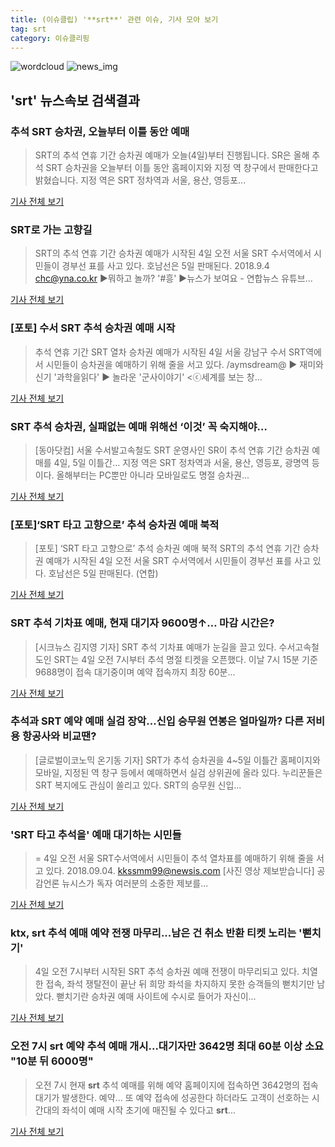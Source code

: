 ```yaml
---
title: (이슈클립) '**srt**' 관련 이슈, 기사 모아 보기
tag: srt
category: 이슈클리핑
---
```

![wordcloud](https://s3.ap-northeast-2.amazonaws.com/lyrics101-wordcloud/2018-09-04-1536027374.png)
![news_img](https://user-images.githubusercontent.com/42597476/44507050-1206f400-a6e4-11e8-8d98-7ffbfebb353f.png)
## **'**srt**'** 뉴스속보 검색결과
### 추석 SRT 승차권, 오늘부터 이틀 동안 예매

>SRT의 추석 연휴 기간 승차권 예매가 오늘(4일)부터 진행됩니다. SR은 올해 추석 SRT 승차권을 오늘부터 이틀 동안 홈페이지와 지정 역 창구에서 판매한다고 밝혔습니다. 지정 역은 SRT 정차역과 서울, 용산, 영등포...

<a href="http://www.ytn.co.kr/_ln/0102_201809040005014006" target="_blank">기사 전체 보기</a>

### SRT로 가는 고향길

>SRT의 추석 연휴 기간 승차권 예매가 시작된 4일 오전 서울 SRT 수서역에서 시민들이 경부선 표를 사고 있다. 호남선은 5일 판매된다. 2018.9.4 chc@yna.co.kr ▶뭐하고 놀까? '#흥' ▶뉴스가 보여요 - 연합뉴스 유튜브...

<a href="http://app.yonhapnews.co.kr/YNA/Basic/SNS/r.aspx?c=PYH20180904033500013&did=1196m" target="_blank">기사 전체 보기</a>

### [포토] 수서 SRT 추석 승차권 예매 시작

>추석 연휴 기간 SRT 열차 승차권 예매가 시작된 4일 서울 강남구 수서 SRT역에서 시민들이 승차권을 예매하기 위해 줄을 서고 있다. /aymsdream@ ▶ 재미와 신기 '과학을읽다' ▶ 놀라운 '군사이야기' <ⓒ세계를 보는 창...

<a href="http://view.asiae.co.kr/news/view.htm?idxno=2018090409351492864" target="_blank">기사 전체 보기</a>

### SRT 추석 승차권, 실패없는 예매 위해선 ‘이것’ 꼭 숙지해야…

>[동아닷컴] 서울 수서발고속철도 SRT 운영사인 SR이 추석 연휴 기간 승차권 예매를 4일, 5일 이틀간... 지정 역은 SRT 정차역과 서울, 용산, 영등포, 광명역 등이다. 올해부터는 PC뿐만 아니라 모바일로도 명절 승차권...

<a href="http://news.donga.com/3/all/20180904/91826146/2" target="_blank">기사 전체 보기</a>

### [포토]‘SRT 타고 고향으로’ 추석 승차권 예매 북적

>[포토] ‘SRT 타고 고향으로’ 추석 승차권 예매 북적 SRT의 추석 연휴 기간 승차권 예매가 시작된 4일 오전 서울 SRT 수서역에서 시민들이 경부선 표를 사고 있다. 호남선은 5일 판매된다. (연합)

<a href="http://www.viva100.com/main/view.php?key=20180904010001003" target="_blank">기사 전체 보기</a>

### SRT 추석 기차표 예매, 현재 대기자 9600명↑… 마감 시간은?

>[시크뉴스 김지영 기자] SRT 추석 기차표 예매가 눈길을 끌고 있다. 수서고속철도인 SRT는 4일 오전 7시부터 추석 명절 티켓을 오픈했다. 이날 7시 15분 기준 9688명이 접속 대기중이며 예약 접속까지 최장 60분...

<a href="http://chicnews.mk.co.kr/article.php?aid=1536012874209824018" target="_blank">기사 전체 보기</a>

### 추석과 SRT 예약 예매 실검 장악...신입 승무원 연봉은 얼마일까? 다른 저비용 항공사와 비교땐?

>[글로벌이코노믹 온기동 기자] SRT가 추석 승차권을 4~5일 이틀간 홈페이지와 모바일, 지정된 역 창구 등에서 예매하면서 실검 상위권에 올라 있다. 누리꾼들은 SRT 복지에도 관심이 쏠리고 있다. SRT의 승무원 신입...

<a href="http://www.g-enews.com/ko-kr/news/article/news_all/2018090407024726224e4869c120_1/article.html" target="_blank">기사 전체 보기</a>

### 'SRT 타고 추석을' 예매 대기하는 시민들

>= 4일 오전 서울 SRT수서역에서 시민들이 추석 열차표를 예매하기 위해 줄을 서고 있다. 2018.09.04. kkssmm99@newsis.com [사진 영상 제보받습니다] 공감언론 뉴시스가 독자 여러분의 소중한 제보를...

<a href="http://www.newsis.com/view/?id=NISI20180904_0014432144" target="_blank">기사 전체 보기</a>

### ktx, **srt** 추석 예매 예약 전쟁 마무리...남은 건 취소 반환 티켓 노리는 '뻗치기'

>4일 오전 7시부터 시작된 SRT 추석 승차권 예매 전쟁이 마무리되고 있다. 치열한 접속, 좌석 쟁탈전이 끝난 뒤 희망 좌석을 차지하지 못한 승객들의 뻗치기만 남았다. 뻗치기란 승차권 예매 사이트에 수시로 들어가 자신이...

<a href="http://www.kookje.co.kr/news2011/asp/newsbody.asp?code=0300&key=20180904.99099001149" target="_blank">기사 전체 보기</a>

### 오전 7시 **srt** 예약 추석 예매 개시...대기자만 3642명 최대 60분 이상 소요 "10분 뒤 6000명"

>오전 7시 현재 **srt** 추석 예매를 위해 예약 홈페이지에 접속하면 3642명의 접속 대기가 발생한다. 예약... 또 예약 접속에 성공한다 하더라도 고객이 선호하는 시간대의 좌석이 예매 시작 초기에 매진될 수 있다고 **srt**...

<a href="http://www.kookje.co.kr/news2011/asp/newsbody.asp?code=0300&key=20180904.99099001082" target="_blank">기사 전체 보기</a>


